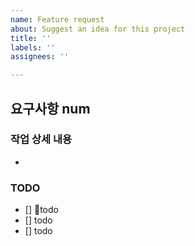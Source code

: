 ```yaml
---
name: Feature request
about: Suggest an idea for this project
title: ''
labels: ''
assignees: ''

---
```


## 요구사항 num
### 작업 상세 내용
- 

### TODO
- [] todo
- [] todo
- [] todo

